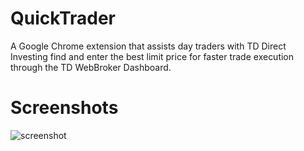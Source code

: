 # QuickTrader
A Google Chrome extension that assists day traders with TD Direct Investing find and enter the best limit price for faster trade execution through the TD WebBroker Dashboard. 

# Screenshots
![screenshot](https://i.imgur.com/227oDtP.png)
